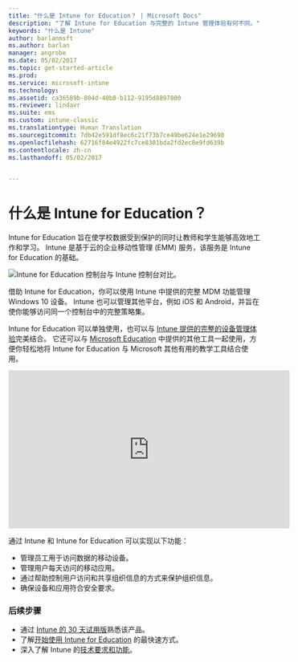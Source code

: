 ```yaml
---
title: "什么是 Intune for Education？ | Microsoft Docs"
description: "了解 Intune for Education 与完整的 Intune 管理体验有何不同。"
keywords: "什么是 Intune"
author: barlanmsft
ms.author: barlan
manager: angrobe
ms.date: 05/02/2017
ms.topic: get-started-article
ms.prod: 
ms.service: microsoft-intune
ms.technology: 
ms.assetid: ca36589b-804d-40b8-b112-9195d8897800
ms.reviewer: lindavr
ms.suite: ems
ms.custom: intune-classic
ms.translationtype: Human Translation
ms.sourcegitcommit: 7db42e591df8ec6c21f73b7ce49be624e1e29690
ms.openlocfilehash: 62716f84e4922fc7ce8301bda2fd2ec8e9fd639b
ms.contentlocale: zh-cn
ms.lasthandoff: 05/02/2017


---
```


# <a name="what-is-intune-for-education"></a>什么是 Intune for Education？

Intune for Education 旨在使学校数据受到保护的同时让教师和学生能够高效地工作和学习。 Intune 是基于云的企业移动性管理 (EMM) 服务，该服务是 Intune for Education 的基础。

![Intune for Education 控制台与 Intune 控制台对比。](../media/intune-azure-vs-intuneEDU.png)

借助 Intune for Education，你可以使用 Intune 中提供的完整 MDM 功能管理 Windows 10 设备。 Intune 也可以管理其他平台，例如 iOS 和 Android，并旨在使你能够访问同一个控制台中的完整策略集。

Intune for Education 可以单独使用，也可以与 [Intune 提供的完整的设备管理体验](/understand-explore/introduction-to-microsoft-intune)完美结合。 它还可以与 [Microsoft Education](https://microsoft.com/education) 中提供的其他工具一起使用，方便你轻松地将 Intune for Education 与 Microsoft 其他有用的教学工具结合使用。

<iframe width="560" height="315" src="https://www.youtube.com/embed/ukrnCwcLvV8" frameborder="0" allowfullscreen></iframe>

通过 Intune 和 Intune for Education 可以实现以下功能：
* 管理员工用于访问数据的移动设备。
* 管理用户每天访问的移动应用。
* 通过帮助控制用户访问和共享组织信息的方式来保护组织信息。
* 确保设备和应用符合安全要求。

### <a name="next-steps"></a>后续步骤
* 通过 [Intune 的 30 天试用版](get-started-with-a-30-day-trial-of-microsoft-intune.md)熟悉该产品。
* 了解[开始使用 Intune for Education](https://docs.microsoft.com/intune-education/what-is-express-configuration) 的最快速方式。
* 深入了解 Intune 的[技术要求和功能](/intune/get-started/what-to-know-before-you-start-microsoft-intune)。

